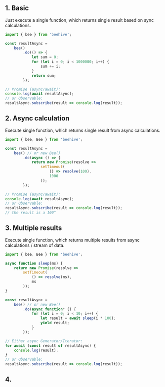## 1. Basic

Just execute a single function, which returns single result based on sync calculations.

```typescript
import { bee } from 'beehive';

const resultAsync =
    bee()
        .do(() => {
            let sum = 0;
            for (let i = 0; i < 1000000; i++) {
                sum += i;
            }
            return sum;
        });

// Promise (async/await):
console.log(await resultAsync);
// or Observable:
resultAsync.subscribe(result => console.log(result));
```

## 2. Async calculation

Execute single function, which returns single result from async calculations.

```typescript
import { bee, Bee } from 'beehive';

const resultAsync =
    bee() // or new Bee()
        .do(async () => {
            return new Promise(resolve =>
                setTimeout(
                    () => resolve(100),
                    1000
                ));
        });

// Promise (async/await):
console.log(await resultAsync);
// or Observable:
resultAsync.subscribe(result => console.log(result));
// the result is a 100^
```

## 3. Multiple results

Execute single function, which returns multiple results from async calculations / stream of data.

```typescript
import { bee, Bee } from 'beehive';

async function sleep(ms) {
    return new Promise(resolve =>
        setTimeout(
            () => resolve(ms),
            ms
        ));
}

const resultAsync =
    bee() // or new Bee()
        .do(async function* () {
            for (let i = 0; i < 10; i++) {
                let result = await sleep(i * 100);
                yield result;
            }
        });

// Either async Generator/Iterator:
for await (const result of resultAsync) {
    console.log(result);
} 
// or Observable:
resultAsync.subscribe(result => console.log(result));
```

## 4. 